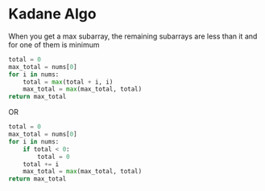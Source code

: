 # Kadane Algo
When you get a max subarray, the remaining subarrays are less than it and for one of them is minimum
```python
total = 0
max_total = nums[0]
for i in nums:
    total = max(total + i, i)
    max_total = max(max_total, total)
return max_total
```
OR

```python
total = 0
max_total = nums[0]
for i in nums:
    if total < 0:
        total = 0
    total += i
    max_total = max(max_total, total)
return max_total
```
